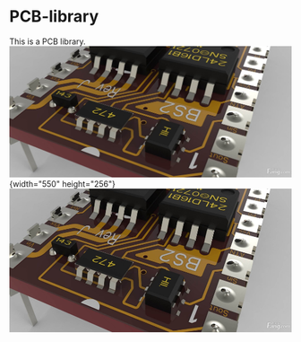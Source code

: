 # PCB-library
This is a PCB library.
![PCB](img/PCB.jpg "PCB") {width="550" height="256"}
<img src="img/PCB.jpg" width="550" height="256">
      
